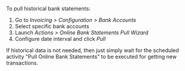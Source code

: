 To pull historical bank statements:

1.  Go to *Invoicing \> Configuration \> Bank Accounts*
2.  Select specific bank accounts
3.  Launch *Actions \> Online Bank Statements Pull Wizard*
4.  Configure date interval and click *Pull*

If historical data is not needed, then just simply wait for the
scheduled activity "Pull Online Bank Statements" to be executed for
getting new transactions.
